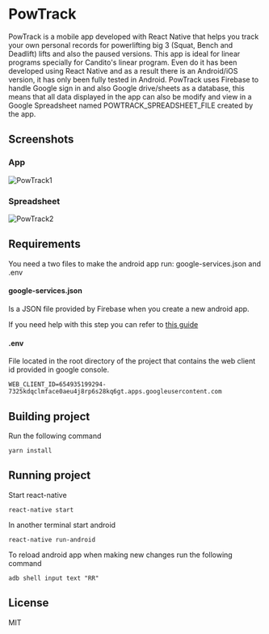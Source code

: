# PowTrack

PowTrack is a mobile app developed with React Native that helps you track your own personal records for powerlifting big 3 (Squat, Bench and Deadlift) lifts and also the paused versions. This app is ideal for linear programs specially for Candito's linear program. Even do it has been developed using React Native and as a result there is an Android/iOS version, it has only been fully tested in Android. PowTrack uses Firebase to handle Google sign in and also Google drive/sheets as a database, this means that all data displayed in the app can also be modify and view in a Google Spreadsheet named POWTRACK_SPREADSHEET_FILE created by the app.

## Screenshots

### App

![PowTrack1](https://image.ibb.co/kh3oh8/powtrack1.png)

### Spreadsheet

![PowTrack2](https://image.ibb.co/hjoM28/powtrack2.png)

## Requirements

You need a two files to make the android app run: google-services.json and .env

#### google-services.json

Is a JSON file provided by Firebase when you create a new android app.


If you need help with this step you can refer to [this guide](https://github.com/react-native-community/react-native-google-signin/blob/master/get-config-file.md)

#### .env

File located in the root directory of the project that contains the web client id provided in google console. 

```
WEB_CLIENT_ID=654935199294-7325kdqclmface0aeu4j8rp6s28kq6gt.apps.googleusercontent.com
```

## Building project

Run the following command

```
yarn install
```

## Running project

Start react-native

```
react-native start
```

In another terminal start android

```
react-native run-android
```

To reload android app when making new changes run the following command

```
adb shell input text "RR"
```

## License

MIT
